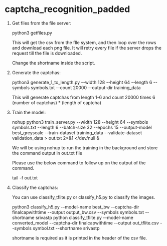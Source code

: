# captcha_recognition_padded

1.  Get files from the file server:

    python3 getfiles.py

    This will get the csv from the flle system, and then loop over the rows and download each png file.
    It will retry every file if the server drops the request till the file is downloaded.

    Change the shortname inside the script.

3.  Generate the captchas:

    python3 generate_1_to_length.py --width 128 --height 64 --length 6 --symbols symbols.txt --count 20000 --output-dir training_data

    This will generate captchas from length 1-6 and count 20000 times 6 (number of captchas) * (length of captcha)

4.  Train the model:

    nohup python3 train_server.py --width 128 --height 64 --symbols symbols.txt --length 6 --batch-size 32 --epochs 15 --output-model best_greyscale --train-dataset training_data --validate-dataset validation_data > out.txt 2>&1 </dev/null &

    We will be using nohup to run the training in the background and store the command output in out.txt file

    Please use the below command to follow up on the output of the command.

    tail -f out.txt

5.  Classify the captchas:

    You can use classify_tflite.py or classify_h5.py to classify the images.

    python3 classify_h5.py --model-name best_bw --captcha-dir finalcapwithtime --output output_bw.csv --symbols symbols.txt --shortname srivastp
    python classify_tflite.py --model-name converted_model --captcha-dir finalcapwithtime --output out_tflite.csv --symbols symbol.txt --shortname srivastp

    shortname is required as it is printed in the header of the csv file.
